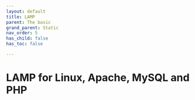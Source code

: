 ```yaml
---
layout: default
title: LAMP
parent: The basic
grand_parent: Static
nav_order: 5
has_child: false
has_toc: false

---
```


# LAMP for Linux, Apache, MySQL and PHP